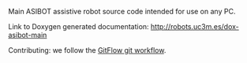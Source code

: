 Main ASIBOT assistive robot source code intended for use on any PC.

Link to Doxygen generated documentation: http://robots.uc3m.es/dox-asibot-main

Contributing: we follow the [GitFlow git workflow](https://www.atlassian.com/git/tutorials/comparing-workflows/gitflow-workflow).
